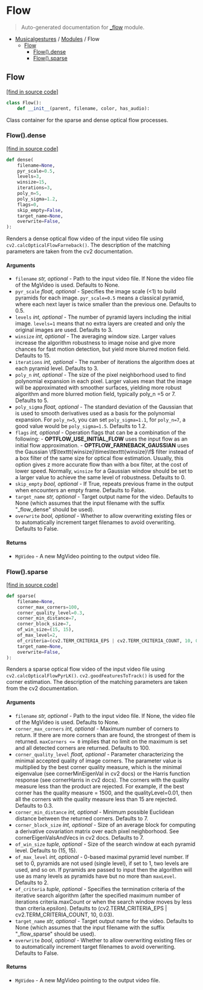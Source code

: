 # Flow

> Auto-generated documentation for [_flow](https://github.com/fourMs/MGT-python/blob/main/_flow.py) module.

- [Musicalgestures](README.md#musicalgestures-index) / [Modules](MODULES.md#musicalgestures-modules) / Flow
    - [Flow](#flow)
        - [Flow().dense](#flowdense)
        - [Flow().sparse](#flowsparse)

## Flow

[[find in source code]](https://github.com/fourMs/MGT-python/blob/main/_flow.py#L9)

```python
class Flow():
    def __init__(parent, filename, color, has_audio):
```

Class container for the sparse and dense optical flow processes.

### Flow().dense

[[find in source code]](https://github.com/fourMs/MGT-python/blob/main/_flow.py#L29)

```python
def dense(
    filename=None,
    pyr_scale=0.5,
    levels=3,
    winsize=15,
    iterations=3,
    poly_n=5,
    poly_sigma=1.2,
    flags=0,
    skip_empty=False,
    target_name=None,
    overwrite=False,
):
```

Renders a dense optical flow video of the input video file using `cv2.calcOpticalFlowFarneback()`. The description of the matching parameters are taken from the cv2 documentation.

#### Arguments

- `filename` *str, optional* - Path to the input video file. If None the video file of the MgVideo is used. Defaults to None.
- `pyr_scale` *float, optional* - Specifies the image scale (<1) to build pyramids for each image. `pyr_scale=0.5` means a classical pyramid, where each next layer is twice smaller than the previous one. Defaults to 0.5.
- `levels` *int, optional* - The number of pyramid layers including the initial image. `levels=1` means that no extra layers are created and only the original images are used. Defaults to 3.
- `winsize` *int, optional* - The averaging window size. Larger values increase the algorithm robustness to image noise and give more chances for fast motion detection, but yield more blurred motion field. Defaults to 15.
- `iterations` *int, optional* - The number of iterations the algorithm does at each pyramid level. Defaults to 3.
- `poly_n` *int, optional* - The size of the pixel neighborhood used to find polynomial expansion in each pixel. Larger values mean that the image will be approximated with smoother surfaces, yielding more robust algorithm and more blurred motion field, typically poly_n =5 or 7. Defaults to 5.
- `poly_sigma` *float, optional* - The standard deviation of the Gaussian that is used to smooth derivatives used as a basis for the polynomial expansion. For `poly_n=5`, you can set `poly_sigma=1.1`, for `poly_n=7`, a good value would be `poly_sigma=1.5`. Defaults to 1.2.
- `flags` *int, optional* - Operation flags that can be a combination of the following: - **OPTFLOW_USE_INITIAL_FLOW** uses the input flow as an initial flow approximation. - **OPTFLOW_FARNEBACK_GAUSSIAN** uses the Gaussian \f$\texttt{winsize}\times\texttt{winsize}\f$ filter instead of a box filter of the same size for optical flow estimation. Usually, this option gives z more accurate flow than with a box filter, at the cost of lower speed. Normally, `winsize` for a Gaussian window should be set to a larger value to achieve the same level of robustness. Defaults to 0.
- `skip_empty` *bool, optional* - If True, repeats previous frame in the output when encounters an empty frame. Defaults to False.
- `target_name` *str, optional* - Target output name for the video. Defaults to None (which assumes that the input filename with the suffix "_flow_dense" should be used).
- `overwrite` *bool, optional* - Whether to allow overwriting existing files or to automatically increment target filenames to avoid overwriting. Defaults to False.

#### Returns

- `MgVideo` - A new MgVideo pointing to the output video file.

### Flow().sparse

[[find in source code]](https://github.com/fourMs/MGT-python/blob/main/_flow.py#L159)

```python
def sparse(
    filename=None,
    corner_max_corners=100,
    corner_quality_level=0.3,
    corner_min_distance=7,
    corner_block_size=7,
    of_win_size=(15, 15),
    of_max_level=2,
    of_criteria=(cv2.TERM_CRITERIA_EPS | cv2.TERM_CRITERIA_COUNT, 10, 0.03),
    target_name=None,
    overwrite=False,
):
```

Renders a sparse optical flow video of the input video file using `cv2.calcOpticalFlowPyrLK()`. `cv2.goodFeaturesToTrack()` is used for the corner estimation. The description of the matching parameters are taken from the cv2 documentation.

#### Arguments

- `filename` *str, optional* - Path to the input video file. If None, the video file of the MgVideo is used. Defaults to None.
- `corner_max_corners` *int, optional* - Maximum number of corners to return. If there are more corners than are found, the strongest of them is returned. `maxCorners <= 0` implies that no limit on the maximum is set and all detected corners are returned. Defaults to 100.
- `corner_quality_level` *float, optional* - Parameter characterizing the minimal accepted quality of image corners. The parameter value is multiplied by the best corner quality measure, which is the minimal eigenvalue (see cornerMinEigenVal in cv2 docs) or the Harris function response (see cornerHarris in cv2 docs). The corners with the quality measure less than the product are rejected. For example, if the best corner has the quality measure = 1500, and the qualityLevel=0.01, then all the corners with the quality measure less than 15 are rejected. Defaults to 0.3.
- `corner_min_distance` *int, optional* - Minimum possible Euclidean distance between the returned corners. Defaults to 7.
- `corner_block_size` *int, optional* - Size of an average block for computing a derivative covariation matrix over each pixel neighborhood. See cornerEigenValsAndVecs in cv2 docs. Defaults to 7.
- `of_win_size` *tuple, optional* - Size of the search window at each pyramid level. Defaults to (15, 15).
- `of_max_level` *int, optional* - 0-based maximal pyramid level number. If set to 0, pyramids are not used (single level), if set to 1, two levels are used, and so on. If pyramids are passed to input then the algorithm will use as many levels as pyramids have but no more than `maxLevel`. Defaults to 2.
- `of_criteria` *tuple, optional* - Specifies the termination criteria of the iterative search algorithm (after the specified maximum number of iterations criteria.maxCount or when the search window moves by less than criteria.epsilon). Defaults to (cv2.TERM_CRITERIA_EPS | cv2.TERM_CRITERIA_COUNT, 10, 0.03).
- `target_name` *str, optional* - Target output name for the video. Defaults to None (which assumes that the input filename with the suffix "_flow_sparse" should be used).
- `overwrite` *bool, optional* - Whether to allow overwriting existing files or to automatically increment target filenames to avoid overwriting. Defaults to False.

#### Returns

- `MgVideo` - A new MgVideo pointing to the output video file.
